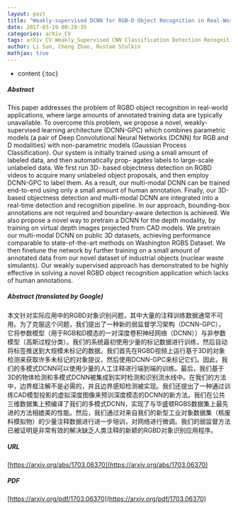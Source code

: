 ```yaml
---
layout: post
title: "Weakly-supervised DCNN for RGB-D Object Recognition in Real-World Applications Which Lack Large-scale Annotated Training Data"
date: 2017-03-19 00:29:35
categories: arXiv_CV
tags: arXiv_CV Weakly_Supervised CNN Classification Detection Recognition
author: Li Sun, Cheng Zhao, Rustam Stolkin
mathjax: true
---
```


* content
{:toc}

##### Abstract
This paper addresses the problem of RGBD object recognition in real-world applications, where large amounts of annotated training data are typically unavailable. To overcome this problem, we propose a novel, weakly-supervised learning architecture (DCNN-GPC) which combines parametric models (a pair of Deep Convolutional Neural Networks (DCNN) for RGB and D modalities) with non-parametric models (Gaussian Process Classification). Our system is initially trained using a small amount of labeled data, and then automatically prop- agates labels to large-scale unlabeled data. We first run 3D- based objectness detection on RGBD videos to acquire many unlabeled object proposals, and then employ DCNN-GPC to label them. As a result, our multi-modal DCNN can be trained end-to-end using only a small amount of human annotation. Finally, our 3D-based objectness detection and multi-modal DCNN are integrated into a real-time detection and recognition pipeline. In our approach, bounding-box annotations are not required and boundary-aware detection is achieved. We also propose a novel way to pretrain a DCNN for the depth modality, by training on virtual depth images projected from CAD models. We pretrain our multi-modal DCNN on public 3D datasets, achieving performance comparable to state-of-the-art methods on Washington RGBS Dataset. We then finetune the network by further training on a small amount of annotated data from our novel dataset of industrial objects (nuclear waste simulants). Our weakly supervised approach has demonstrated to be highly effective in solving a novel RGBD object recognition application which lacks of human annotations.

##### Abstract (translated by Google)
本文针对实际应用中的RGBD对象识别问题，其中大量的注释训练数据通常不可用。为了克服这个问题，我们提出了一种新的弱监督学习架构（DCNN-GPC），它将参数模型（用于RGB和D模态的一对深度卷积神经网络（DCNN））与非参数模型（高斯过程分类）。我们的系统最初使用少量的标记数据进行训练，然后自动将标签推送到大规模未标记的数据。我们首先在RGBD视频上运行基于3D的对象检测来获取许多未标记的对象提议，然后使用DCNN-GPC来标记它们。因此，我们的多模式DCNN可以使用少量的人工注释进行端到端的训练。最后，我们基于3D的物体检测和多模式DCNN被集成到实时检测和识别流水线中。在我们的方法中，边界框注解不是必需的，并且边界感知检测被实现。我们还提出了一种通过训练CAD模型投影的虚拟深度图像来预训深度模态的DCNN的新方法。我们在公共三维数据集上预编译了我们的多模式DCNN，实现了与华盛顿RGBS数据集上最先进的方法相媲美的性能。然后，我们通过对来自我们的新型工业对象数据集（核废料模拟物）的少量注释数据进行进一步培训，对网络进行微调。我们的弱监督方法已被证明是非常有效的解决缺乏人类注释的新颖的RGBD对象识别应用程序。

##### URL
[https://arxiv.org/abs/1703.06370](https://arxiv.org/abs/1703.06370)

##### PDF
[https://arxiv.org/pdf/1703.06370](https://arxiv.org/pdf/1703.06370)

